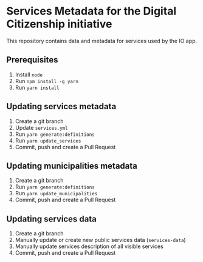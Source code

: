 # Services Metadata for the Digital Citizenship initiative

This repository contains data and metadata for services used by the IO app.

## Prerequisites

1. Install `node`
1. Run `npm install -g yarn`
1. Run `yarn install`

## Updating services metadata

1. Create a git branch
1. Update `services.yml`
1. Run `yarn generate:definitions`
1. Run `yarn update_services`
1. Commit, push and create a Pull Request

## Updating municipalities metadata

1. Create a git branch
1. Run `yarn generate:definitions`
1. Run `yarn update_municipalities`
1. Commit, push and create a Pull Request

## Updating services data

1. Create a git branch
1. Manually update or create new public services data (`services-data`)
1. Manually update services description of all visible services
1. Commit, push and create a Pull Request
